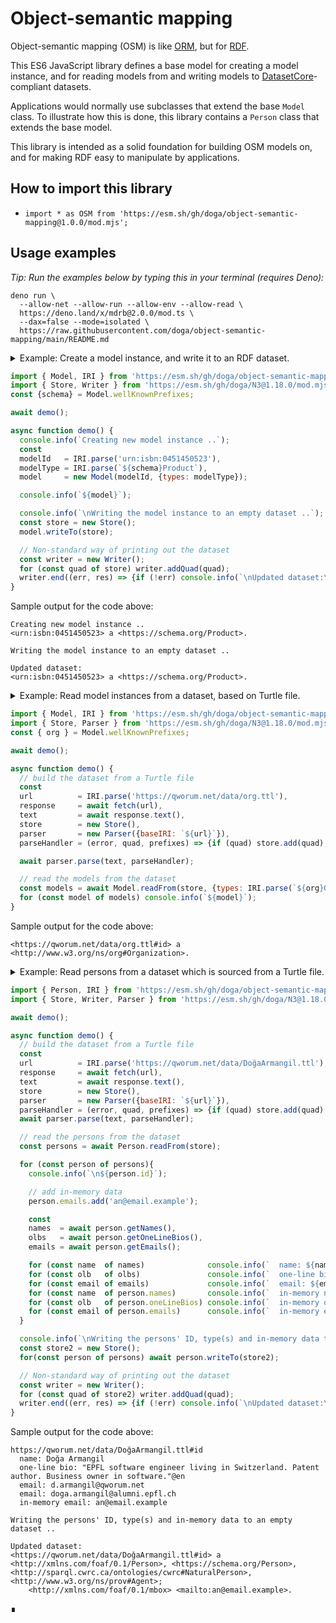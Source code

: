# Object-semantic mapping

Object-semantic mapping (OSM) is like [ORM](https://en.wikipedia.org/wiki/Object%E2%80%93relational_mapping), but for [RDF](https://www.w3.org/TR/rdf-primer/).

This ES6 JavaScript library defines a base model for creating a model instance, and for reading models from and writing models to [DatasetCore](https://rdf.js.org/dataset-spec/#datasetcore-interface)-compliant datasets.

Applications would normally use subclasses that extend the base `Model` class. To illustrate how this is done, this library contains a `Person` class that extends the base model.

This library is intended as a solid foundation for building OSM models on, and for making RDF easy to manipulate by applications.

## How to import this library

- `import * as OSM from 'https://esm.sh/gh/doga/object-semantic-mapping@1.0.0/mod.mjs';`

## Usage examples

_Tip: Run the examples below by typing this in your terminal (requires Deno):_

```shell
deno run \
  --allow-net --allow-run --allow-env --allow-read \
  https://deno.land/x/mdrb@2.0.0/mod.ts \
  --dax=false --mode=isolated \
  https://raw.githubusercontent.com/doga/object-semantic-mapping/main/README.md
```

<details data-mdrb>
<summary>Example: Create a model instance, and write it to an RDF dataset.</summary>

<pre>
description = '''
Running this example is safe, it will not read or write anything to your filesystem.
'''
</pre>
</details>

```javascript
import { Model, IRI } from 'https://esm.sh/gh/doga/object-semantic-mapping@1.0.0/mod.mjs';
import { Store, Writer } from 'https://esm.sh/gh/doga/N3@1.18.0/mod.mjs';
const {schema} = Model.wellKnownPrefixes;

await demo();

async function demo() {
  console.info(`Creating new model instance ..`);
  const
  modelId   = IRI.parse('urn:isbn:0451450523'),
  modelType = IRI.parse(`${schema}Product`),
  model     = new Model(modelId, {types: modelType});

  console.info(`${model}`);

  console.info(`\nWriting the model instance to an empty dataset ..`);
  const store = new Store();
  model.writeTo(store);

  // Non-standard way of printing out the dataset
  const writer = new Writer();
  for (const quad of store) writer.addQuad(quad);
  writer.end((err, res) => {if (!err) console.info(`\nUpdated dataset:\n${res}`);});
}
```

Sample output for the code above:

```text
Creating new model instance ..
<urn:isbn:0451450523> a <https://schema.org/Product>.

Writing the model instance to an empty dataset ..

Updated dataset:
<urn:isbn:0451450523> a <https://schema.org/Product>.
```

<details data-mdrb>
<summary>Example: Read model instances from a dataset, based on Turtle file.</summary>

<pre>
description = '''
Running this example is safe, it will not read or write anything to your filesystem.
'''
</pre>
</details>

```javascript
import { Model, IRI } from 'https://esm.sh/gh/doga/object-semantic-mapping@1.0.0/mod.mjs';
import { Store, Parser } from 'https://esm.sh/gh/doga/N3@1.18.0/mod.mjs';
const { org } = Model.wellKnownPrefixes;

await demo();

async function demo() {
  // build the dataset from a Turtle file
  const
  url          = IRI.parse('https://qworum.net/data/org.ttl'),
  response     = await fetch(url),
  text         = await response.text(),
  store        = new Store(),
  parser       = new Parser({baseIRI: `${url}`}),
  parseHandler = (error, quad, prefixes) => {if (quad) store.add(quad);};

  await parser.parse(text, parseHandler);

  // read the models from the dataset
  const models = await Model.readFrom(store, {types: IRI.parse(`${org}Organization`)});
  for (const model of models) console.info(`${model}`);
}
```

Sample output for the code above:

```text
<https://qworum.net/data/org.ttl#id> a <http://www.w3.org/ns/org#Organization>.
```

<details data-mdrb>
<summary>Example: Read persons from a dataset which is sourced from a Turtle file.</summary>

<pre>
description = '''
Running this example is safe, it will not read or write anything to your filesystem.
'''
</pre>
</details>

```javascript
import { Person, IRI } from 'https://esm.sh/gh/doga/object-semantic-mapping@1.0.0/mod.mjs';
import { Store, Writer, Parser } from 'https://esm.sh/gh/doga/N3@1.18.0/mod.mjs';

await demo();

async function demo() {
  // build the dataset from a Turtle file
  const
  url          = IRI.parse('https://qworum.net/data/DoğaArmangil.ttl'),
  response     = await fetch(url),
  text         = await response.text(),
  store        = new Store(),
  parser       = new Parser({baseIRI: `${url}`}),
  parseHandler = (error, quad, prefixes) => {if (quad) store.add(quad);};
  await parser.parse(text, parseHandler);

  // read the persons from the dataset
  const persons = await Person.readFrom(store);

  for (const person of persons){
    console.info(`\n${person.id}`);

    // add in-memory data
    person.emails.add('an@email.example');

    const 
    names  = await person.getNames(),
    olbs   = await person.getOneLineBios(),
    emails = await person.getEmails();

    for (const name  of names)              console.info(`  name: ${name}`);
    for (const olb   of olbs)               console.info(`  one-line bio: ${olb}`);
    for (const email of emails)             console.info(`  email: ${email}`);
    for (const name  of person.names)       console.info(`  in-memory name: ${name}`);
    for (const olb   of person.oneLineBios) console.info(`  in-memory one-line bio: ${olb}`);
    for (const email of person.emails)      console.info(`  in-memory email: ${email}`);
  }

  console.info(`\nWriting the persons' ID, type(s) and in-memory data to an empty dataset ..`);
  const store2 = new Store();
  for(const person of persons) await person.writeTo(store2);

  // Non-standard way of printing out the dataset
  const writer = new Writer();
  for (const quad of store2) writer.addQuad(quad);
  writer.end((err, res) => {if (!err) console.info(`\nUpdated dataset:\n${res}`);});
}
```

Sample output for the code above:

```text
https://qworum.net/data/DoğaArmangil.ttl#id
  name: Doğa Armangil
  one-line bio: "EPFL software engineer living in Switzerland. Patent author. Business owner in software."@en
  email: d.armangil@qworum.net
  email: doga.armangil@alumni.epfl.ch
  in-memory email: an@email.example

Writing the persons' ID, type(s) and in-memory data to an empty dataset ..

Updated dataset:
<https://qworum.net/data/DoğaArmangil.ttl#id> a <http://xmlns.com/foaf/0.1/Person>, <https://schema.org/Person>, <http://sparql.cwrc.ca/ontologies/cwrc#NaturalPerson>, <http://www.w3.org/ns/prov#Agent>;
    <http://xmlns.com/foaf/0.1/mbox> <mailto:an@email.example>.
```

∎

